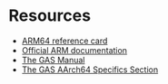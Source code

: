 # Resources

- [ARM64 reference card][reference-card]
- [Official ARM documentation][official-reference]
- [The GAS Manual][gas-manual]
- [The GAS AArch64 Specifics Section](https://sourceware.org/binutils/docs/as/AArch64_002dDependent.html#AArch64_002dDependent)


[reference-card]: https://courses.cs.washington.edu/courses/cse469/19wi/arm64.pdf
[official-reference]: https://developer.arm.com/documentation
[gas-manual]: https://sourceware.org/binutils/docs/as/
[gas-aarch64-specifics]: https://sourceware.org/binutils/docs/as/AArch64_002dDependent.html#AArch64_002dDependent
